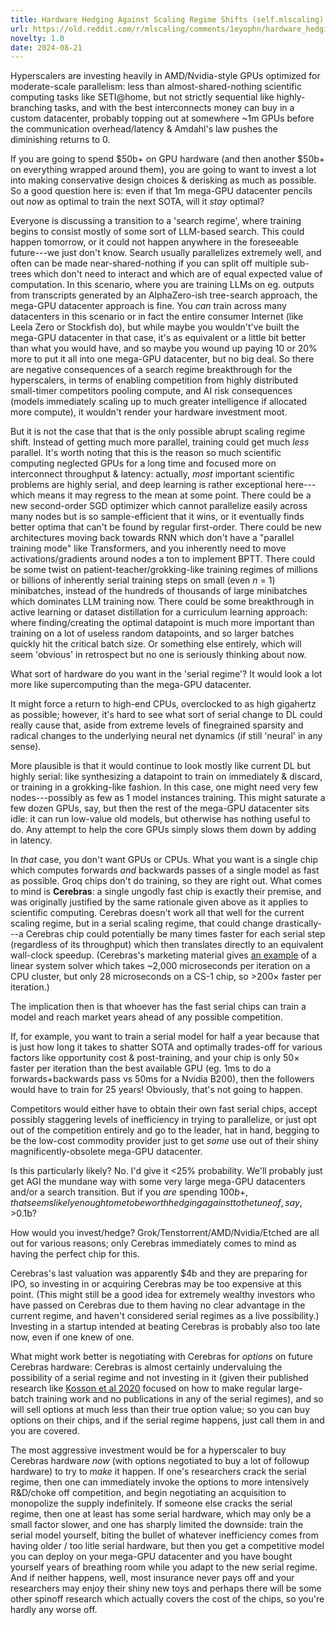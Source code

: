 ```yaml
---
title: Hardware Hedging Against Scaling Regime Shifts (self.mlscaling)
url: https://old.reddit.com/r/mlscaling/comments/1eyophn/hardware_hedging_against_scaling_regime_shifts/
novelty: 1.0
date: 2024-08-21
---
```

Hyperscalers are investing heavily in AMD/Nvidia-style GPUs optimized for moderate-scale parallelism: less than almost-shared-nothing scientific computing tasks like SETI@home, but not strictly sequential like highly-branching tasks, and with the best interconnects money can buy in a custom datacenter, probably topping out at somewhere ~1m GPUs before the communication overhead/latency & Amdahl's law pushes the diminishing returns to 0.

If you are going to spend $50b+ on GPU hardware (and then another $50b+ on everything wrapped around them), you are going to want to invest a lot into making conservative design choices & derisking as much as possible. So a good question here is: even if that 1m mega-GPU datacenter pencils out *now* as optimal to train the next SOTA, will it *stay* optimal?

Everyone is discussing a transition to a 'search regime', where training begins to consist mostly of some sort of LLM-based search. This could happen tomorrow, or it could not happen anywhere in the foreseeable future---we just don't know.
Search usually parallelizes extremely well, and often can be made near-shared-nothing if you can split off multiple sub-trees which don't need to interact and which are of equal expected value of computation. In this scenario, where you are training LLMs on eg. outputs from transcripts generated by an AlphaZero-ish tree-search approach, the mega-GPU datacenter approach is fine. You *can* train across many datacenters in this scenario or in fact the entire consumer Internet (like Leela Zero or Stockfish do), but while maybe you wouldn't've built the mega-GPU datacenter in that case, it's as equivalent or a little bit better than what you would have, and so maybe you wound up paying 10 or 20% more to put it all into one mega-GPU datacenter, but no big deal.
So there are negative consequences of a search regime breakthrough for the hyperscalers, in terms of enabling competition from highly distributed small-timer competitors pooling compute, and AI risk consequences (models immediately scaling up to much greater intelligence if allocated more compute), it wouldn't render your hardware investment moot.

But it is not the case that that is the only possible abrupt scaling regime shift.
Instead of getting much more parallel, training could get much *less* parallel.
It's worth noting that this is the reason so much scientific computing neglected GPUs for a long time and focused more on interconnect throughput & latency: actually, *most* important scientific problems are highly serial, and deep learning is rather exceptional here---which means it may regress to the mean at some point.
There could be a new second-order SGD optimizer which cannot parallelize easily across many nodes but is so sample-efficient that it wins, or it eventually finds better optima that can't be found by regular first-order.
There could be new architectures moving back towards RNN which don't have a "parallel training mode" like Transformers, and you inherently need to move activations/gradients around nodes a ton to implement BPTT.
There could be some twist on patient-teacher/grokking-like training regimes of millions or billions of inherently serial training steps on small (even _n_ = 1) minibatches, instead of the hundreds of thousands of large minibatches which dominates LLM training now.
There could be some breakthrough in active learning or dataset distillation for a curriculum learning approach: where finding/creating the optimal datapoint is much more important than training on a lot of useless random datapoints, and so larger batches quickly hit the critical batch size.
Or something else entirely, which will seem 'obvious' in retrospect but no one is seriously thinking about now.

What sort of hardware do you want in the 'serial regime'? It would look a lot more like supercomputing than the mega-GPU datacenter.

It might force a return to high-end CPUs, overclocked to as high gigahertz as possible; however, it's hard to see what sort of serial change to DL could really cause that, aside from extreme levels of finegrained sparsity and radical changes to the underlying neural net dynamics (if still 'neural' in any sense).

More plausible is that it would continue to look mostly like current DL but highly serial: like synthesizing a datapoint to train on immediately & discard, or training in a grokking-like fashion.
In this case, one might need very few nodes---possibly as few as 1 model instances training.
This might saturate a few dozen GPUs, say, but then the rest of the mega-GPU datacenter sits idle: it can run low-value old models, but otherwise has nothing useful to do. Any attempt to help the core GPUs simply slows them down by adding in latency.

In *that* case, you don't want GPUs or CPUs. What you want is a single chip which computes forwards *and* backwards passes of a single model as fast as possible.
Groq chips don't do training, so they are right out. What comes to mind is **Cerebras**: a single ungodly fast chip is exactly their premise, and was originally justified by the same rationale given above as it applies to scientific computing.
Cerebras doesn't work all that well for the current scaling regime, but in a serial scaling regime, that could change drastically---a Cerebras chip could potentially be many times faster for each serial step (regardless of its throughput) which then translates directly to an equivalent wall-clock speedup.
(Cerebras's marketing material gives [an example](https://www.cerebras.net/blog/beyond-ai-for-wafer-scale-compute-setting-records-in-computational-fluid-dynamics/) of a linear system solver which takes ~2,000 microseconds per iteration on a CPU cluster, but only 28 microseconds on a CS-1 chip, so >200× faster per iteration.)

The implication then is that whoever has the fast serial chips can train a model and reach market years ahead of any possible competition.

If, for example, you want to train a serial model for half a year because that is just how long it takes to shatter SOTA and optimally trades-off for various factors like opportunity cost & post-training, and your chip is only 50× faster per iteration than the best available GPU (eg. 1ms to do a forwards+backwards pass vs 50ms for a Nvidia B200), then the followers would have to train for 25 years! Obviously, that's not going to happen.

Competitors would either have to obtain their own fast serial chips, accept possibly staggering levels of inefficiency in trying to parallelize, or just opt out of the competition entirely and go to the leader, hat in hand, begging to be the low-cost commodity provider just to get *some* use out of their shiny magnificently-obsolete mega-GPU datacenter.

Is this particularly likely? No. I'd give it <25% probability. We'll probably just get AGI the mundane way with some very large mega-GPU datacenters and/or a search transition. But if you *are* spending $100b+, that seems likely enough to me to be worth hedging against to the tune of, say, >$0.1b?

How would you invest/hedge?
Grok/Tenstorrent/AMD/Nvidia/Etched are all out for various reasons; only Cerebras immediately comes to mind as having the perfect chip for this.

Cerebras's last valuation was apparently $4b and they are preparing for IPO, so investing in or acquiring Cerebras may be too expensive at this point.
(This might still be a good idea for extremely wealthy investors who have passed on Cerebras due to them having no clear advantage in the current regime, and haven't considered serial regimes as a live possibility.)
Investing in a startup intended at beating Cerebras is probably also too late now, even if one knew of one.

What might work better is negotiating with Cerebras for *options* on future Cerebras hardware: Cerebras is almost certainly undervaluing the possibility of a serial regime and not investing in it (given their published research like [Kosson et al 2020](https://arxiv.org/abs/2003.11666#cerebras) focused on how to make regular large-batch training work and no publications in any of the serial regimes), and so will sell options at much less than their true option value; so you can buy options on their chips, and if the serial regime happens, just call them in and you are covered.

The most aggressive investment would be for a hyperscaler to buy Cerebras hardware *now* (with options negotiated to buy a lot of followup hardware) to try to *make* it happen.
If one's researchers crack the serial regime, then one can immediately invoke the options to more intensively R&D/choke off competition, and begin negotiating an acquisition to monopolize the supply indefinitely.
If someone else cracks the serial regime, then one at least has some serial hardware, which may only be a small factor slower, and one has sharply limited the downside: train the serial model yourself, biting the bullet of whatever inefficiency comes from having older / too litle serial hardware, but then you get a competitive model you can deploy on your mega-GPU datacenter and you have bought yourself years of breathing room while you adapt to the new serial regime.
And if neither happens, well, most insurance never pays off and your researchers may enjoy their shiny new toys and perhaps there will be some other spinoff research which actually covers the cost of the chips, so you're hardly any worse off.
